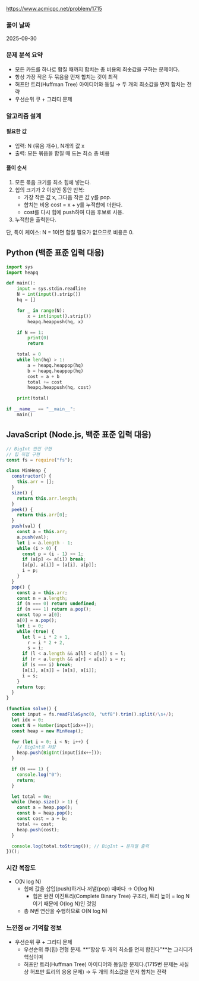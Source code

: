https://www.acmicpc.net/problem/1715

### 풀이 날짜

2025-09-30

### 문제 분석 요약

- 모든 카드를 하나로 합칠 때까지 합치는 총 비용의 최솟값을 구하는 문제이다.
- 항상 가장 작은 두 묶음을 먼저 합치는 것이 최적
- 허프만 트리(Huffman Tree) 아이디어와 동일 → 두 개의 최소값을 먼저 합치는 전략
- 우선순위 큐 + 그리디 문제

### 알고리즘 설계

#### 필요한 값

- 입력: N (묶음 개수), N개의 값 x
- 출력: 모든 묶음을 합칠 때 드는 최소 총 비용

#### 풀이 순서

1. 모든 묶음 크기를 최소 힙에 넣는다.
2. 힙의 크기가 2 이상인 동안 반복:
   - 가장 작은 값 x, 그다음 작은 값 y를 pop.
   - 합치는 비용 cost = x + y를 누적합에 더한다.
   - cost를 다시 힙에 push하여 다음 후보로 사용.
3. 누적합을 출력한다.

단, 특이 케이스: N = 1이면 합칠 필요가 없으므로 비용은 0.

## Python (백준 표준 입력 대응)

```python
import sys
import heapq

def main():
    input = sys.stdin.readline
    N = int(input().strip())
    hq = []

    for _ in range(N):
        x = int(input().strip())
        heapq.heappush(hq, x)

    if N == 1:
        print(0)
        return

    total = 0
    while len(hq) > 1:
        a = heapq.heappop(hq)
        b = heapq.heappop(hq)
        cost = a + b
        total += cost
        heapq.heappush(hq, cost)

    print(total)

if __name__ == "__main__":
    main()
```

## JavaScript (Node.js, 백준 표준 입력 대응)

```javascript
// BigInt 안전 구현
// 힙 직접 구현
const fs = require("fs");

class MinHeap {
  constructor() {
    this.arr = [];
  }
  size() {
    return this.arr.length;
  }
  peek() {
    return this.arr[0];
  }
  push(val) {
    const a = this.arr;
    a.push(val);
    let i = a.length - 1;
    while (i > 0) {
      const p = (i - 1) >> 1;
      if (a[p] <= a[i]) break;
      [a[p], a[i]] = [a[i], a[p]];
      i = p;
    }
  }
  pop() {
    const a = this.arr;
    const n = a.length;
    if (n === 0) return undefined;
    if (n === 1) return a.pop();
    const top = a[0];
    a[0] = a.pop();
    let i = 0;
    while (true) {
      let l = i * 2 + 1,
        r = i * 2 + 2,
        s = i;
      if (l < a.length && a[l] < a[s]) s = l;
      if (r < a.length && a[r] < a[s]) s = r;
      if (s === i) break;
      [a[i], a[s]] = [a[s], a[i]];
      i = s;
    }
    return top;
  }
}

(function solve() {
  const input = fs.readFileSync(0, "utf8").trim().split(/\s+/);
  let idx = 0;
  const N = Number(input[idx++]);
  const heap = new MinHeap();

  for (let i = 0; i < N; i++) {
    // BigInt로 저장
    heap.push(BigInt(input[idx++]));
  }

  if (N === 1) {
    console.log("0");
    return;
  }

  let total = 0n;
  while (heap.size() > 1) {
    const a = heap.pop();
    const b = heap.pop();
    const cost = a + b;
    total += cost;
    heap.push(cost);
  }

  console.log(total.toString()); // BigInt → 문자열 출력
})();
```

### 시간 복잡도

- O(N log N)
  - 힙에 값을 삽입(push)하거나 꺼낼(pop) 때마다 → O(log N)
    - 힙은 완전 이진트리(Complete Binary Tree) 구조라, 트리 높이 = log N이기 때문에 O(log N)인 것임
  - 총 N번 연산을 수행하므로 O(N log N)

### 느낀점 or 기억할 정보

- 우선순위 큐 + 그리디 문제
  - 우선순위 큐(힙) 전형 문제. **“항상 두 개의 최소를 먼저 합친다”**는 그리디가 핵심이며
  - 허프만 트리(Huffman Tree) 아이디어와 동일한 문제다.(1715번 문제는 사실상 허프만 트리의 응용 문제) → 두 개의 최소값을 먼저 합치는 전략
